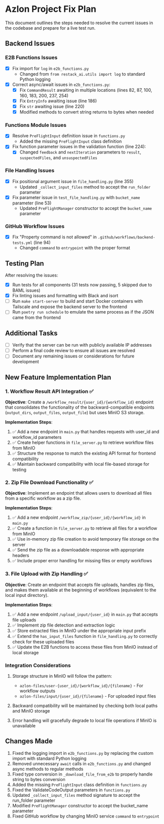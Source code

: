 # Azlon Project Fix Plan

This document outlines the steps needed to resolve the current issues in the codebase and prepare for a live test run.

## Backend Issues

### E2B Functions Issues

- [x] Fix import for `log` in `e2b_functions.py`
  - Changed from `from restack_ai.utils import log` to standard Python logging
- [x] Correct async/await issues in `e2b_functions.py`:
  - [x] Fix `CommandResult` awaiting in multiple locations (lines 82, 87, 100, 160, 183, 200, 237, 254)
  - [x] Fix `EntryInfo` awaiting issue (line 186)
  - [x] Fix `str` awaiting issue (line 220)
  - [x] Modified methods to convert string returns to bytes when needed

### Functions Module Issues

- [x] Resolve `PreFlightInput` definition issue in `functions.py`
  - Added the missing `PreFlightInput` class definition
- [x] Fix function parameter issues in the validation function (line 224):
  - [x] Changed `feedback` and `nextIteration` parameters to `result`, `suspectedFiles`, and `unsuspectedFiles`

### File Handling Issues

- [x] Fix positional argument issue in `file_handling.py` (line 355)
  - Updated `_collect_input_files` method to accept the `run_folder` parameter
- [x] Fix parameter issue in `test_file_handling.py` with `bucket_name` parameter (line 53)
  - Updated `PreFlightManager` constructor to accept the `bucket_name` parameter

### GitHub Workflow Issues

- [x] Fix "Property command is not allowed" in `.github/workflows/backend-tests.yml` (line 94)
  - Changed `command` to `entrypoint` with the proper format

## Testing Plan

After resolving the issues:

- [x] Run tests for all components (31 tests now passing, 5 skipped due to BAML issues)
- [x] Fix linting issues and formatting with Black and isort
- [ ] Run `make start-server` to build and start Docker containers with Tailscale and expose the backend server to the frontend
- [ ] Run `poetry run schedule` to emulate the same process as if the JSON came from the frontend

## Additional Tasks

- [ ] Verify that the server can be run with publicly available IP addresses
- [ ] Perform a final code review to ensure all issues are resolved
- [ ] Document any remaining issues or considerations for future development

## New Feature Implementation Plan

### 1. Workflow Result API Integration ✅

**Objective**: Create a `/workflow_result/{user_id}/{workflow_id}` endpoint that consolidates the functionality of the backward-compatible endpoints (`output_dirs`, `output_files`, `output_file`) but uses MinIO S3 storage.

**Implementation Steps**:
1. ✅ Add a new endpoint in `main.py` that handles requests with user_id and workflow_id parameters
2. ✅ Create helper functions in `file_server.py` to retrieve workflow files from MinIO
3. ✅ Structure the response to match the existing API format for frontend compatibility
4. ✅ Maintain backward compatibility with local file-based storage for testing

### 2. Zip File Download Functionality ✅

**Objective**: Implement an endpoint that allows users to download all files from a specific workflow as a zip file.

**Implementation Steps**:
1. ✅ Add a new endpoint `/workflow_zip/{user_id}/{workflow_id}` in `main.py`
2. ✅ Create a function in `file_server.py` to retrieve all files for a workflow from MinIO
3. ✅ Use in-memory zip file creation to avoid temporary file storage on the server
4. ✅ Send the zip file as a downloadable response with appropriate headers
5. ✅ Include proper error handling for missing files or empty workflows

### 3. File Upload with Zip Handling ✅

**Objective**: Create an endpoint that accepts file uploads, handles zip files, and makes them available at the beginning of workflows (equivalent to the local input directory).

**Implementation Steps**:
1. ✅ Add a new endpoint `/upload_input/{user_id}` in `main.py` that accepts file uploads
2. ✅ Implement zip file detection and extraction logic
3. ✅ Store extracted files in MinIO under the appropriate input prefix
4. ✅ Extend the `has_input_files` function in `file_handling.py` to correctly check for these uploaded files
5. ✅ Update the E2B functions to access these files from MinIO instead of local storage

### Integration Considerations

1. Storage structure in MinIO will follow the pattern:
   - `azlon-files/user-{user_id}/{workflow_id}/{filename}` - For workflow outputs
   - `azlon-files/input/{user_id}/{filename}` - For uploaded input files

2. Backward compatibility will be maintained by checking both local paths and MinIO storage

3. Error handling will gracefully degrade to local file operations if MinIO is unavailable

## Changes Made

1. Fixed the logging import in `e2b_functions.py` by replacing the custom import with standard Python logging
2. Removed unnecessary `await` calls in `e2b_functions.py` and changed async methods to regular methods
3. Fixed type conversion in `_download_file_from_e2b` to properly handle string to bytes conversion
4. Added the missing `PreFlightInput` class definition in `functions.py`
5. Fixed the ValidateCodeOutput parameters in `functions.py`
6. Updated `_collect_input_files` method signature to accept the run_folder parameter
7. Modified `PreFlightManager` constructor to accept the bucket_name parameter
8. Fixed GitHub workflow by changing MinIO service `command` to `entrypoint`
